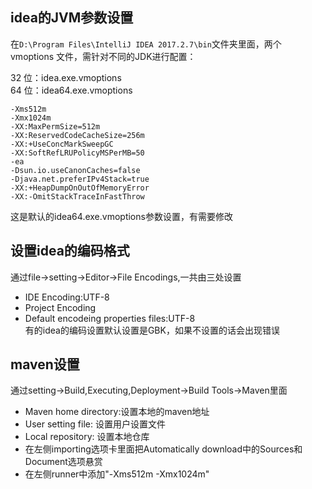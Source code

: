 ## idea的JVM参数设置
在`D:\Program Files\IntelliJ IDEA 2017.2.7\bin`文件夹里面，两个 vmoptions 文件，需针对不同的JDK进行配置：

32 位：idea.exe.vmoptions  
64 位：idea64.exe.vmoptions  

```
-Xms512m
-Xmx1024m
-XX:MaxPermSize=512m
-XX:ReservedCodeCacheSize=256m
-XX:+UseConcMarkSweepGC
-XX:SoftRefLRUPolicyMSPerMB=50
-ea
-Dsun.io.useCanonCaches=false
-Djava.net.preferIPv4Stack=true
-XX:+HeapDumpOnOutOfMemoryError
-XX:-OmitStackTraceInFastThrow
```

这是默认的idea64.exe.vmoptions参数设置，有需要修改

## 设置idea的编码格式
通过file->setting->Editor->File Encodings,一共由三处设置   
* IDE Encoding:UTF-8
* Project Encoding
* Default encodeing properties files:UTF-8   
有的idea的编码设置默认设置是GBK，如果不设置的话会出现错误

## maven设置
通过setting->Build,Executing,Deployment->Build Tools->Maven里面
* Maven home directory:设置本地的maven地址
* User setting file: 设置用户设置文件
* Local repository: 设置本地仓库
* 在左侧importing选项卡里面把Automatically download中的Sources和Document选项悬赏
* 在左侧runner中添加"-Xms512m -Xmx1024m"

